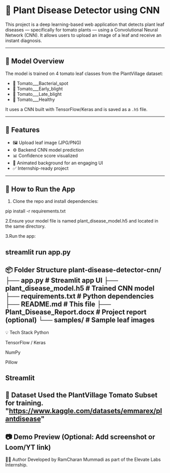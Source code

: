 # 🌿 Plant Disease Detector using CNN

This project is a deep learning-based web application that detects plant leaf diseases — specifically for tomato plants — using a Convolutional Neural Network (CNN). It allows users to upload an image of a leaf and receive an instant diagnosis.

---

## 🧠 Model Overview

The model is trained on 4 tomato leaf classes from the PlantVillage dataset:
- 🍅 Tomato___Bacterial_spot
- 🍅 Tomato___Early_blight
- 🍅 Tomato___Late_blight
- 🌿 Tomato___Healthy

It uses a CNN built with TensorFlow/Keras and is saved as a `.h5` file.

---

## 🎯 Features

- 🖼 Upload leaf image (JPG/PNG)
- ⚙️ Backend CNN model prediction
- 📊 Confidence score visualized
- 🎨 Animated background for an engaging UI
- ✅ Internship-ready project

---

## 🚀 How to Run the App

1. Clone the repo and install dependencies:

pip install -r requirements.txt

2.Ensure your model file is named plant_disease_model.h5 and located in the same directory.

3.Run the app:

streamlit run app.py
---
📦 Folder Structure
plant-disease-detector-cnn/
├── app.py                    # Streamlit app UI
├── plant_disease_model.h5    # Trained CNN model
├── requirements.txt          # Python dependencies
├── README.md                 # This file
├── Plant_Disease_Report.docx # Project report (optional)
└── samples/                  # Sample leaf images
---
💡 Tech Stack
Python

TensorFlow / Keras

NumPy

Pillow

Streamlit
---
📌 Dataset
 Used the PlantVillage Tomato Subset for training.
   "https://www.kaggle.com/datasets/emmarex/plantdisease"
---
📷 Demo Preview
(Optional: Add screenshot or Loom/YT link)
---
👨‍💻 Author
Developed by RamCharan Mummadi as part of the Elevate Labs Internship.
